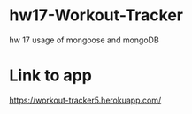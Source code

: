 # hw17-Workout-Tracker
hw 17 usage of mongoose and mongoDB 


# Link to app
https://workout-tracker5.herokuapp.com/
